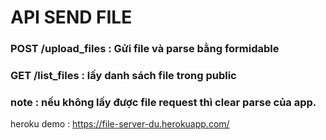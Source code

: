 # API SEND FILE
### POST /upload_files : Gửi file và parse bằng formidable
### GET /list_files : lấy danh sách file trong public
### note : nếu không lấy được file request thì clear parse của app.

heroku demo : https://file-server-du.herokuapp.com/
